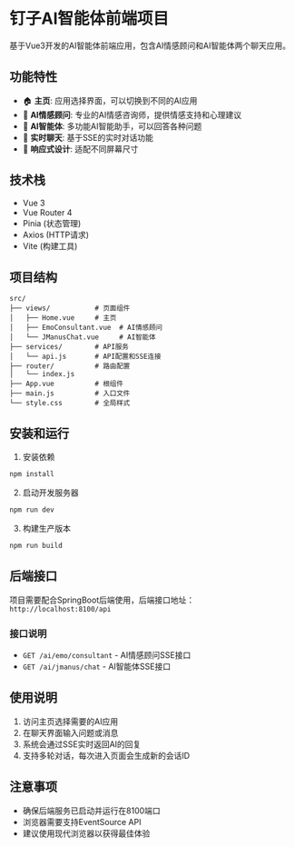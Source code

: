# 钉子AI智能体前端项目

基于Vue3开发的AI智能体前端应用，包含AI情感顾问和AI智能体两个聊天应用。

## 功能特性

- 🏠 **主页**: 应用选择界面，可以切换到不同的AI应用
- 💝 **AI情感顾问**: 专业的AI情感咨询师，提供情感支持和心理建议
- 🤖 **AI智能体**: 多功能AI智能助手，可以回答各种问题
- 💬 **实时聊天**: 基于SSE的实时对话功能
- 📱 **响应式设计**: 适配不同屏幕尺寸

## 技术栈

- Vue 3
- Vue Router 4
- Pinia (状态管理)
- Axios (HTTP请求)
- Vite (构建工具)

## 项目结构

```
src/
├── views/           # 页面组件
│   ├── Home.vue     # 主页
│   ├── EmoConsultant.vue  # AI情感顾问
│   └── JManusChat.vue     # AI智能体
├── services/        # API服务
│   └── api.js       # API配置和SSE连接
├── router/          # 路由配置
│   └── index.js
├── App.vue          # 根组件
├── main.js          # 入口文件
└── style.css        # 全局样式
```

## 安装和运行

1. 安装依赖
```bash
npm install
```

2. 启动开发服务器
```bash
npm run dev
```

3. 构建生产版本
```bash
npm run build
```

## 后端接口

项目需要配合SpringBoot后端使用，后端接口地址：`http://localhost:8100/api`

### 接口说明

- `GET /ai/emo/consultant` - AI情感顾问SSE接口
- `GET /ai/jmanus/chat` - AI智能体SSE接口

## 使用说明

1. 访问主页选择需要的AI应用
2. 在聊天界面输入问题或消息
3. 系统会通过SSE实时返回AI的回复
4. 支持多轮对话，每次进入页面会生成新的会话ID

## 注意事项

- 确保后端服务已启动并运行在8100端口
- 浏览器需要支持EventSource API
- 建议使用现代浏览器以获得最佳体验

